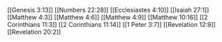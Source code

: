 [[Genesis 3:13]]
[[Numbers 22:28]]
[[Ecclesiastes 4:10]]
[[Isaiah 27:1]]
[[Matthew 4:3]]
[[Matthew 4:6]]
[[Matthew 4:9]]
[[Matthew 10:16]]
[[2 Corinthians 11:3]]
[[2 Corinthians 11:14]]
[[1 Peter 3:7]]
[[Revelation 12:9]]
[[Revelation 20:2]]
